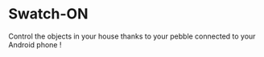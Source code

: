 # Swatch-ON
Control the objects in your house thanks to your pebble connected to your Android phone ! 
